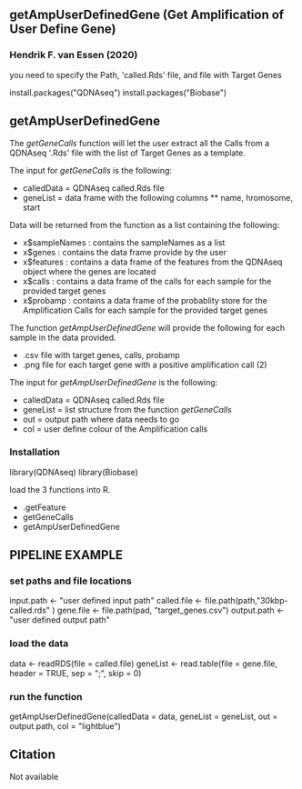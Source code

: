 ## getAmpUserDefinedGene (Get Amplification of User Define Gene)
### Hendrik F. van Essen (2020)

you need to specify the Path, 'called.Rds' file, and file with Target Genes

install.packages("QDNAseq")
install.packages("Biobase")

## getAmpUserDefinedGene
The *getGeneCalls* function will let the user extract all the Calls from a QDNAseq '.Rds' file with the list of Target Genes as a template.

The input for *getGeneCalls* is the following:
* calledData = QDNAseq called.Rds file
* geneList = data frame with the following columns
** name, hromosome, start

Data will be returned from the function as a list containing the following:
* x$sampleNames : contains the sampleNames as a list
* x$genes : contains the data frame provide by the user
* x$features : contains a data frame of the features from the QDNAseq object where the genes are located
* x$calls : contains a data frame of the calls for each sample for the provided target genes
* x$probamp : contains a data frame of the probablity store for the Amplification Calls for each sample for the provided target genes

The function *getAmpUserDefinedGene* will provide the following for each sample in the data provided.
* .csv file with target genes, calls, probamp
* .png file for each target gene with a positive amplification call (2)

The input for *getAmpUserDefinedGene* is the following:
* calledData = QDNAseq called.Rds file
* geneList = list structure from the function *getGeneCalls*
* out = output path where data needs to go
* col = user define colour of the Amplification calls

### Installation
library(QDNAseq)
library(Biobase)

load the 3 functions into R.
* .getFeature
* getGeneCalls
* getAmpUserDefinedGene

## PIPELINE EXAMPLE
### set paths and file locations
input.path <- "user defined input path"
called.file <- file.path(path,"30kbp-called.rds" )
gene.file <- file.path(pad, "target_genes.csv")
output.path <- "user defined output path"

### load the data 
data <- readRDS(file = called.file)
geneList <- read.table(file = gene.file, header = TRUE, sep = ";", skip = 0)

### run the function
getAmpUserDefinedGene(calledData = data, geneList = geneList, out = output.path, col = "lightblue")

## Citation
Not available
